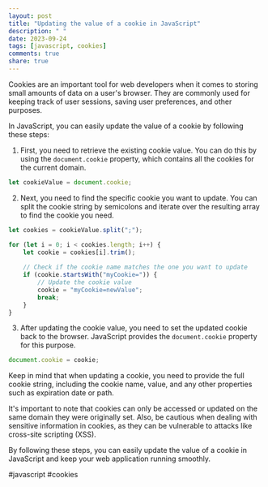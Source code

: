 ```yaml
---
layout: post
title: "Updating the value of a cookie in JavaScript"
description: " "
date: 2023-09-24
tags: [javascript, cookies]
comments: true
share: true
---
```


Cookies are an important tool for web developers when it comes to storing small amounts of data on a user's browser. They are commonly used for keeping track of user sessions, saving user preferences, and other purposes. 

In JavaScript, you can easily update the value of a cookie by following these steps:

1. First, you need to retrieve the existing cookie value. You can do this by using the `document.cookie` property, which contains all the cookies for the current domain.

```javascript
let cookieValue = document.cookie;
```

2. Next, you need to find the specific cookie you want to update. You can split the cookie string by semicolons and iterate over the resulting array to find the cookie you need.

```javascript
let cookies = cookieValue.split(";");

for (let i = 0; i < cookies.length; i++) {
    let cookie = cookies[i].trim();
    
    // Check if the cookie name matches the one you want to update
    if (cookie.startsWith("myCookie=")) {
        // Update the cookie value
        cookie = "myCookie=newValue";
        break;
    }
}
```

3. After updating the cookie value, you need to set the updated cookie back to the browser. JavaScript provides the `document.cookie` property for this purpose.

```javascript
document.cookie = cookie;
```

Keep in mind that when updating a cookie, you need to provide the full cookie string, including the cookie name, value, and any other properties such as expiration date or path.

It's important to note that cookies can only be accessed or updated on the same domain they were originally set. Also, be cautious when dealing with sensitive information in cookies, as they can be vulnerable to attacks like cross-site scripting (XSS).

By following these steps, you can easily update the value of a cookie in JavaScript and keep your web application running smoothly.

#javascript #cookies